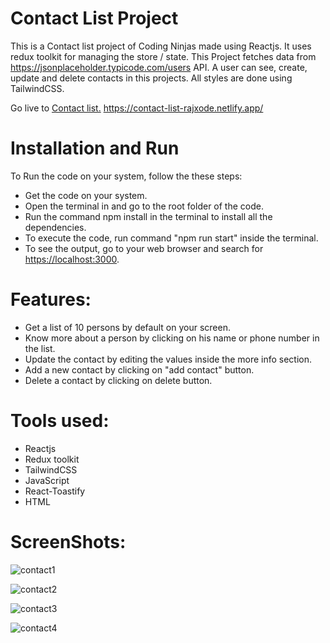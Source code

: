 # Contact List Project
  This is a Contact list project of Coding Ninjas made using Reactjs. It uses redux toolkit for managing the store / state. This Project fetches data from https://jsonplaceholder.typicode.com/users API. A user can see, create, update and delete contacts in this projects. All styles are done using TailwindCSS.

 Go live to [Contact list.](https://contact-list-rajxode.netlify.app/)
 https://contact-list-rajxode.netlify.app/

# Installation and Run
  To Run the code on your system, follow the these steps:
  - Get the code on your system.
  - Open the terminal in and go to the root folder of the code.
  - Run the command npm install in the terminal to install all the dependencies.
  - To execute the code, run command "npm run start" inside the terminal.
  - To see the output, go to your web browser and search for [https://localhost:3000](http://localhost:3000/).

# Features:
  - Get a list of 10 persons by default on your screen.
  - Know more about a person by clicking on his name or phone number in the list.
  - Update the contact by editing the values inside the more info section.
  - Add a new contact by clicking on "add contact" button.
  - Delete a contact by clicking on delete button.

# Tools used:
  - Reactjs
  - Redux toolkit
  - TailwindCSS
  - JavaScript
  - React-Toastify
  - HTML
# ScreenShots:
  ![contact1](https://github.com/rajxode/Contact-list/assets/120395470/a3d76354-16d8-42d3-9237-847b25e2f703)

  ![contact2](https://github.com/rajxode/Contact-list/assets/120395470/d47d8924-2870-4ecb-9bb2-7be2d09ed4e0)

  ![contact3](https://github.com/rajxode/Contact-list/assets/120395470/6206b049-5ad0-4520-b7d4-f2e2b89e1f59)

  ![contact4](https://github.com/rajxode/Contact-list/assets/120395470/7130688a-9699-4558-9321-dd47dfefd6a2)

  
